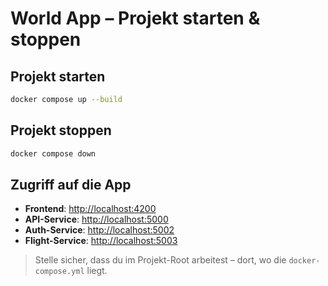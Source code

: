 # World App – Projekt starten & stoppen

## Projekt starten

```bash
docker compose up --build
```

## Projekt stoppen

```bash
docker compose down
```

## Zugriff auf die App

- **Frontend**: [http://localhost:4200](http://localhost:4200)
- **API-Service**: [http://localhost:5000](http://localhost:5000)
- **Auth-Service**: [http://localhost:5002](http://localhost:5002)
- **Flight-Service**: [http://localhost:5003](http://localhost:5003)

> Stelle sicher, dass du im Projekt-Root arbeitest – dort, wo die `docker-compose.yml` liegt.
